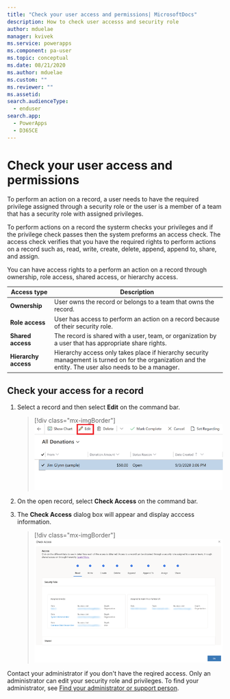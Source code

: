 ```yaml
---
title: "Check your user access and permissions| MicrosoftDocs"
description: How to check user accesss and security role
author: mduelae
manager: kvivek
ms.service: powerapps
ms.component: pa-user
ms.topic: conceptual
ms.date: 08/21/2020
ms.author: mduelae
ms.custom: ""
ms.reviewer: ""
ms.assetid: 
search.audienceType: 
  - enduser
search.app: 
  - PowerApps
  - D365CE
---
```


# Check your user access and permissions

To perform an action on a record, a user needs to have the required privilege assigned through a security role or the user is a member of a team that has a security role with assigned privileges.

To perform actions on a record the systerm checks your privileges and if the privilege check passes then the system preforms an access check. The access check verifies that you have the required rights to perform actions on a record such as, read, write, create, delete, append, append to, share, and assign.
 

You can have access rights to a perform an action on a record through ownership, role access, shared access, or hierarchy access.

|Access type|Description|  
|---------------|-----------------|  
|**Ownership**| User owns the record or belongs to a team that owns the record.|  
|**Role access**|User has access to perform an action on a record because of their security role.|  
|**Shared access**| The record is shared with a user, team, or organization by a user that has appropriate share rights.|  
|**Hierarchy access**|Hierarchy access only takes place if hierarchy security management is turned on for the organization and the entity. The user also needs to be a manager.

## Check your access for a record


1. Select a record and then select **Edit** on the command bar.

    > [!div class="mx-imgBorder"]
    > ![Select a record to edit it](media/edit_record.png "Select a record to edit it")
  
2. On the open record, select **Check Access** on the command bar.
3. The **Check Access** dialog box will appear and display acccess information.


    > [!div class="mx-imgBorder"]
    > ![Acess checker showing your accesss leve](media/check_access_page.png "Acess checker showing your accesss level")
    
Contact your administrator if you don't have the reqired access. Only an administrator can edit your security role and privileges. To find your administrator, see [Find your administrator or support person](https://docs.microsoft.com/powerapps/user/find-admin).




    
  
  
